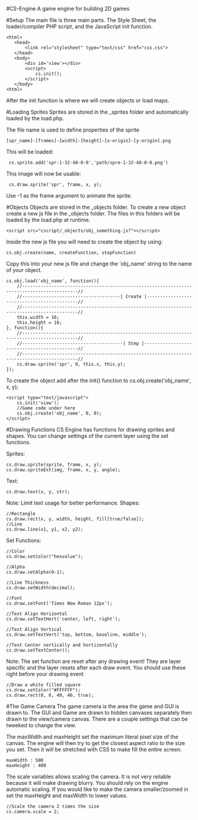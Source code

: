 #CS-Engine
A game engine for building 2D games

#Setup
The main file is three main parts. The Style Sheet, the loader/compiler PHP script, and the JavaScript init function.

    <html>
       <head>
           <link rel="stylesheet" type="text/css" href="css.css">
       </head>
       <body>
           <div id='view'></div>
           <script>
               cs.init();
           </script>
       </body>
    <html>

After the init function is where we will create objects or load maps.

#Loading Sprites
Sprites are stored in the _sprites folder and automatically loaded by the load.php.

The file name is used to define properties of the sprite

    [spr_name]-[frames]-[width]-[height]-[x-origin]-[y-origin].png

This will be loaded:

     cs.sprite.add('spr-1-32-48-0-0','path/spre-1-32-48-0-0.png')

This image will now be usable: 

     cs.draw.sprite('spr', frame, x, y);

Use -1 as the frame argument to animate the sprite.

#Objects
Objects are stored in the _objects folder. To create a new object create a new js file in the _objects folder. The files in this folders will be loaded by the load.php at runtime.

    <script src="cscript/_objects/obj_something.js?"></script>

Inside the new js file you will need to create the object by using:


    cs.obj.create(name, createFunction, stepFunction)

Copy this into your new js file and change the 'obj_name' string to the name of your object.


    cs.obj.load('obj_name', function(){
        //-------------------------------------------------------------------------------------------//
        //-------------------------------------| Create |--------------------------------------------//
        //-------------------------------------------------------------------------------------------//
        this.width = 16;
        this.height = 16;
    }, function(){
        //-------------------------------------------------------------------------------------------//
        //--------------------------------------| Step |---------------------------------------------//
        //-------------------------------------------------------------------------------------------//
    	cs.draw.sprite('spr', 0, this.x, this.y);
    });

To create the object add after the init() function to cs.obj.create('obj_name', x, y);

    <script type="text/javascript">
        cs.init('view');
        //Game code under here
        cs.obj.create('obj_name', 0, 0);
    </script>

#Drawing Functions
CS Engine has functions for drawing sprites and shapes. You can change settings of the current layer using the set functions.

Sprites:


    cs.draw.sprite(sprite, frame, x, y);
    cs.draw.spriteExt(img, frame, x, y, angle);

Text:


    cs.draw.text(x, y, str);

Note: Limit text usage for better performance.
Shapes:


    //Rectangle
    cs.draw.rect(x, y, width, height, fill[true/false]);
    //Line
    cs.draw.line(x1, y1, x2, y2);

Set Functions:

    //Color
    cs.draw.setColor("hexvalue");
    
    //Alpha
    cs.draw.setAlpha(0-1);
    
    //Line Thickness
    cs.draw.setWidth(decimal);
    
    //Font
    cs.draw.setFont('Times New Roman 12px');
    
    //Text Align Horizontal
    cs.draw.setTextHort('center, left, right');
    
    //Text Align Vertical
    cs.draw.setTextVert('top, bottom, baseline, middle');
    
    //Text Center vertically and hortizontally
    cs.draw.setTextCenter();

Note: The set function are reset after any drawing event! They are layer specific and the layer resets after each draw event. You should use these right before your drawing event 

    //Draw a white filled square
    cs.draw.setColor("#FFFFFF");
    cs.draw.rect(0, 0, 40, 40, true);

#The Game Camera
The game camera is the area the game and GUI is drawn to. The GUI and Game are drawn to hidden canvases separately then drawn to the view/camera canvas. There are a couple settings that can be tweeked to change the view.

The maxWidth and maxHeight set the maximum literal pixel size of the canvas. The engine will then try to get the closest aspect ratio to the size you set. Then it will be stretched with CSS to make fill the entire screen.


    maxWidth : 500
    maxHeight : 400

The scale variables allows scaling the camera. It is not very reliable because it will make drawing blurry. You should rely on the engine automatic scaling. If you would like to make the camera smaller/zoomed in set the maxHeight and maxWidth to lower values.


    //Scale the camera 2 times the size
    cs.camera.scale = 2;


